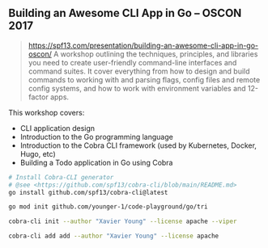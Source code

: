 ## Building an Awesome CLI App in Go – OSCON 2017

> <https://spf13.com/presentation/building-an-awesome-cli-app-in-go-oscon/>
> A workshop outlining the techniques, principles, and libraries you need to create user-friendly command-line interfaces and command suites.
> It cover everything from how to design and build commands to working with and parsing flags, config files and remote config systems, and how to work with environment variables and 12-factor apps.

This workshop covers:

- CLI application design
- Introduction to the Go programming language
- Introduction to the Cobra CLI framework (used by Kubernetes, Docker, Hugo, etc)
- Building a Todo application in Go using Cobra

```sh
# Install Cobra-CLI generator
# @see <https://github.com/spf13/cobra-cli/blob/main/README.md>
go install github.com/spf13/cobra-cli@latest

go mod init github.com/younger-1/code-playground/go/tri                                                                                       at  github.com/younger-1/code-playground

cobra-cli init --author "Xavier Young" --license apache --viper

cobra-cli add add --author "Xavier Young" --license apache
```
